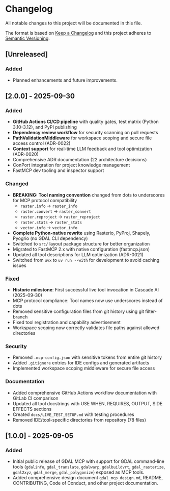 # Changelog

All notable changes to this project will be documented in this file.

The format is based on [Keep a Changelog](https://keepachangelog.com/en/1.0.0/) and this project adheres to [Semantic Versioning](https://semver.org/spec/v2.0.0.html).

## [Unreleased]

### Added
- Planned enhancements and future improvements.

## [2.0.0] - 2025-09-30

### Added
- **GitHub Actions CI/CD pipeline** with quality gates, test matrix (Python 3.10-3.12), and PyPI publishing
- **Dependency review workflow** for security scanning on pull requests
- **PathValidationMiddleware** for workspace scoping and secure file access control (ADR-0022)
- **Context support** for real-time LLM feedback and tool optimization (ADR-0020)
- Comprehensive ADR documentation (22 architecture decisions)
- ConPort integration for project knowledge management
- FastMCP dev tooling and inspector support

### Changed
- **BREAKING: Tool naming convention** changed from dots to underscores for MCP protocol compatibility
  - `raster.info` → `raster_info`
  - `raster.convert` → `raster_convert`
  - `raster.reproject` → `raster_reproject`
  - `raster.stats` → `raster_stats`
  - `vector.info` → `vector_info`
- **Complete Python-native rewrite** using Rasterio, PyProj, Shapely, Pyogrio (no GDAL CLI dependency)
- Switched to `src/` layout package structure for better organization
- Migrated to FastMCP 2.x with native configuration (fastmcp.json)
- Updated all tool descriptions for LLM optimization (ADR-0021)
- Switched from `uvx` to `uv run --with` for development to avoid caching issues

### Fixed
- **Historic milestone**: First successful live tool invocation in Cascade AI (2025-09-30)
- MCP protocol compliance: Tool names now use underscores instead of dots
- Removed sensitive configuration files from git history using git filter-branch
- Fixed tool registration and capability advertisement
- Workspace scoping now correctly validates file paths against allowed directories

### Security
- Removed `.mcp-config.json` with sensitive tokens from entire git history
- Added `.gitignore` entries for IDE configs and generated artifacts
- Implemented workspace scoping middleware for secure file access

### Documentation
- Added comprehensive GitHub Actions workflow documentation with GitLab CI comparison
- Updated all tool docstrings with USE WHEN, REQUIRES, OUTPUT, SIDE EFFECTS sections
- Created `docs/LIVE_TEST_SETUP.md` with testing procedures
- Removed IDE/tool-specific directories from repository (78 files)

## [1.0.0] - 2025-09-05

### Added
- Initial public release of GDAL MCP with support for GDAL command-line tools (`gdalinfo`, `gdal_translate`, `gdalwarp`, `gdalbuildvrt`, `gdal_rasterize`, `gdal2xyz`, `gdal_merge`, `gdal_polygonize`) exposed as MCP tools.
- Added comprehensive design document `gdal_mcp_design.md`, README, CONTRIBUTING, Code of Conduct, and other project documentation.
